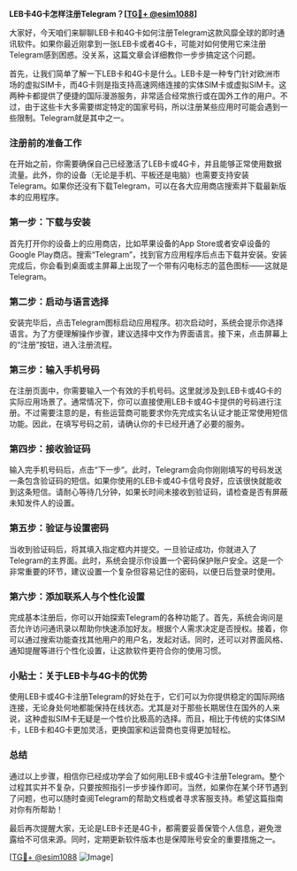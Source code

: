 **LEB卡4G卡怎样注册Telegram？[[TG💪+ @esim1088](https://t.me/s/esim1088)]**

大家好，今天咱们来聊聊LEB卡和4G卡如何注册Telegram这款风靡全球的即时通讯软件。如果你最近刚拿到一张LEB卡或者4G卡，可能对如何使用它来注册Telegram感到困惑。没关系，这篇文章会详细教你一步步搞定这个问题。

首先，让我们简单了解一下LEB卡和4G卡是什么。LEB卡是一种专门针对欧洲市场的虚拟SIM卡，而4G卡则是指支持高速网络连接的实体SIM卡或虚拟SIM卡。这两种卡都提供了便捷的国际漫游服务，非常适合经常旅行或在国外工作的用户。不过，由于这些卡大多需要绑定特定的国家号码，所以注册某些应用时可能会遇到一些限制。Telegram就是其中之一。

### 注册前的准备工作

在开始之前，你需要确保自己已经激活了LEB卡或4G卡，并且能够正常使用数据流量。此外，你的设备（无论是手机、平板还是电脑）也需要支持安装Telegram。如果你还没有下载Telegram，可以在各大应用商店搜索并下载最新版本的应用程序。

### 第一步：下载与安装

首先打开你的设备上的应用商店，比如苹果设备的App Store或者安卓设备的Google Play商店。搜索“Telegram”，找到官方应用程序后点击下载并安装。安装完成后，你会看到桌面或主屏幕上出现了一个带有闪电标志的蓝色图标——这就是Telegram。

### 第二步：启动与语言选择

安装完毕后，点击Telegram图标启动应用程序。初次启动时，系统会提示你选择语言。为了方便理解操作步骤，建议选择中文作为界面语言。接下来，点击屏幕上的“注册”按钮，进入注册流程。

### 第三步：输入手机号码

在注册页面中，你需要输入一个有效的手机号码。这里就涉及到LEB卡或4G卡的实际应用场景了。通常情况下，你可以直接使用LEB卡或4G卡提供的号码进行注册。不过需要注意的是，有些运营商可能要求你先完成实名认证才能正常使用短信功能。因此，在填写号码之前，请确认你的卡已经开通了必要的服务。

### 第四步：接收验证码

输入完手机号码后，点击“下一步”。此时，Telegram会向你刚刚填写的号码发送一条包含验证码的短信。如果你使用的LEB卡或4G卡信号良好，应该很快就能收到这条短信。请耐心等待几分钟，如果长时间未接收到验证码，请检查是否有屏蔽未知发件人的设置。

### 第五步：验证与设置密码

当收到验证码后，将其填入指定框内并提交。一旦验证成功，你就进入了Telegram的主界面。此时，系统会提示你设置一个密码保护账户安全。这是一个非常重要的环节，建议设置一个复杂但容易记住的密码，以便日后登录时使用。

### 第六步：添加联系人与个性化设置

完成基本注册后，你可以开始探索Telegram的各种功能了。首先，系统会询问是否允许访问通讯录以帮助你快速添加好友。根据个人需求决定是否授权。接着，你可以通过搜索功能查找其他用户的用户名，发起对话。同时，还可以对界面风格、通知提醒等进行个性化设置，让这款软件更符合你的使用习惯。

### 小贴士：关于LEB卡与4G卡的优势

使用LEB卡或4G卡注册Telegram的好处在于，它们可以为你提供稳定的国际网络连接，无论身处何地都能保持在线状态。尤其是对于那些长期居住在国外的人来说，这种虚拟SIM卡无疑是一个性价比极高的选择。而且，相比于传统的实体SIM卡，LEB卡和4G卡更加灵活，更换国家和运营商也变得更加轻松。

### 总结

通过以上步骤，相信你已经成功学会了如何用LEB卡或4G卡注册Telegram。整个过程其实并不复杂，只要按照指引一步步操作即可。当然，如果你在某个环节遇到了问题，也可以随时查阅Telegram的帮助文档或者寻求客服支持。希望这篇指南对你有所帮助！

最后再次提醒大家，无论是LEB卡还是4G卡，都需要妥善保管个人信息，避免泄露给不可信来源。同时，定期更新软件版本也是保障账号安全的重要措施之一。

[[TG💪+ @esim1088](https://t.me/s/esim1088) ![Image](https://i.postimg.cc/4NQfJmqS/Snipaste-2025-05-13-00-14-12.png)]
